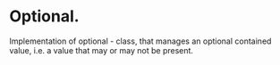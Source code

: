 # Optional.
Implementation of optional - class, that manages an optional contained value, i.e. a value that may or may not be present.
